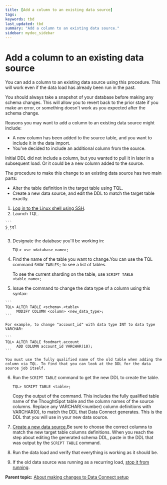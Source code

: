 ```yaml
---
title: [Add a column to an existing data source]
tags: 
keywords: tbd
last_updated: tbd
summary: "Add a column to an existing data source."
sidebar: mydoc_sidebar
---
```

# Add a column to an existing data source

You can add a column to an existing data source using this procedure. This will work even if the data load has already been run in the past.

You should always take a snapshot of your database before making any schema changes. This will allow you to revert back to the prior state if you make an error, or something doesn't work as you expected after the schema change.

Reasons you may want to add a column to an existing data source might include:

-   A new column has been added to the source table, and you want to include it in the data import.
-   You've decided to include an additional column from the source.

Initial DDL did not include a column, but you wanted to pull it in later in a subsequent load. Or it could be a new column added to the source.

The procedure to make this change to an existing data source has two main parts:

-   Alter the table definition in the target table using TQL.
-   Create a new data source, and edit the DDL to match the target table exactly.

1.   [Log in to the Linux shell using SSH](../../../admin/setup/login_console.html#).
2.   Launch TQL.

    ```
    $ tql
    ```

3.  Designate the database you'll be working in:

    ```
    TQL> use <database_name>;
    ```

4.  Find the name of the table you want to change.You can use the TQL command `SHOW TABLES;` to see a list of tables.

    To see the current sharding on the table, use `SCRIPT TABLE <table_name>;`

5.   Issue the command to change the data type of a column using this syntax:

    ```
    TQL> ALTER TABLE <schema>.<table>
         MODIFY COLUMN <column> <new_data_type>;
    ```

    For example, to change "account_id" with data type INT to data type VARCHAR:

    ```
    TQL> ALTER TABLE foodmart.account
         ADD COLUMN account_id VARCHAR(10);
    ```

    You must use the fully qualified name of the old table when adding the column via TQL. To find that you can look at the DDL for the data source job itself.

6.  Run the `SCRIPT TABLE` command to get the new DDL to create the table.

    ```
    TQL> SCRIPT TABLE <table>;
    ```

    Copy the output of the command. This includes the fully qualified table name of the ThoughtSpot table and the column names of the source columns. Replace any VARCHAR\(<number\) column definitions with VARCHAR\(0\), to match the DDL that Data Connect generates. This is the DDL that you will use in your new data source.

7.  [Create a new data source.](../../../shared/conrefs/../../data_connect/data_connect/setup/adding_data_source.html#)Be sure to choose the correct columns to match the new target table columns definitions. When you reach the step about editing the generated schema DDL, paste in the DDL that was output by the `SCRIPT TABLE` command.
8.  Run the data load and verify that everything is working as it should be.
9.   If the old data source was running as a recurring load, [stop it from running](../../../shared/conrefs/../../data_connect/data_connect/making_changes/stop_scheduled_job.html#).

**Parent topic:** [About making changes to Data Connect setup](../../../data_connect/data_connect/making_changes/about_changing_etl_jobs.html)
